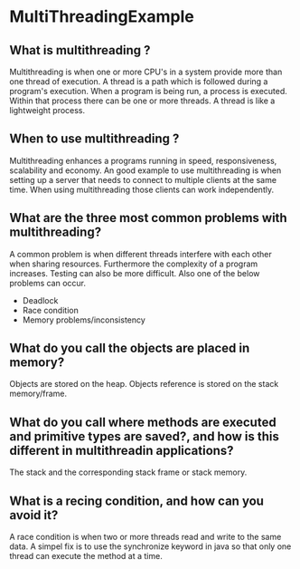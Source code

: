 # MultiThreadingExample

What is multithreading ?
---------------------------
Multithreading is when one or more CPU's in a system provide more than one thread of execution. A thread is a path which is followed during a program's execution. When a program is being run, a process is executed. Within that process there can be one or more threads. A thread is like a lightweight process. 



When to use multithreading ?
--------------------------------
Multithreading enhances a programs running in speed, responsiveness, scalability and economy. An good example to use multithreading is when setting up a server that needs to connect to multiple clients at the same time.  When using multithreading those clients can work independently. 




What are the three most common problems with multithreading?
------------------------------------------------------------
A common problem is when different threads interfere with each other when sharing resources. Furthermore the complexity of a program increases. Testing can also be more difficult. Also one of the below problems can occur. 

- Deadlock
- Race condition
- Memory problems/inconsistency 





What do you call the objects are placed in memory?
--------------------------------------------------
Objects are stored on the heap. Objects reference is stored on the stack memory/frame. 




What do you call where methods are executed and primitive types are saved?, and how is this different in multithreadin applications?
------------------------------------------------------------------------------------------------------------------------------------
The stack and the corresponding stack frame or stack memory. 




What is a recing condition, and how can you avoid it?
--------------------------------------------------------
A race condition is when two or more threads read and write to the same data. A simpel fix is to use the synchronize keyword in java so that only one thread can execute the method at a time. 



